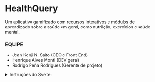 # HealthQuery

Um aplicativo gamificado com recursos interativos e módulos de aprendizado sobre a saúde em geral, como nutrilção, exercícios e saúde mental.

### EQUIPE
- Jean Kenji N. Saito (CEO e Front-End)
- Henrique Alves Monti (DEV geral)
- Rodrigo Peña Rodrigues (Gerente de projeto)

<details>
<summary>Instruções do Svelte:</summary>

# create-svelte

Everything you need to build a Svelte project, powered by [`create-svelte`](https://github.com/sveltejs/kit/tree/main/packages/create-svelte).

## Creating a project

If you're seeing this, you've probably already done this step. Congrats!

```bash
# create a new project in the current directory
npm create svelte@latest

# create a new project in my-app
npm create svelte@latest my-app
```

## Developing

Once you've created a project and installed dependencies with `npm install` (or `pnpm install` or `yarn`), start a development server:

```bash
npm run dev

# or start the server and open the app in a new browser tab
npm run dev -- --open
```

## Building

To create a production version of your app:

```bash
npm run build
```

You can preview the production build with `npm run preview`.

> To deploy your app, you may need to install an [adapter](https://kit.svelte.dev/docs/adapters) for your target environment.
</details>
